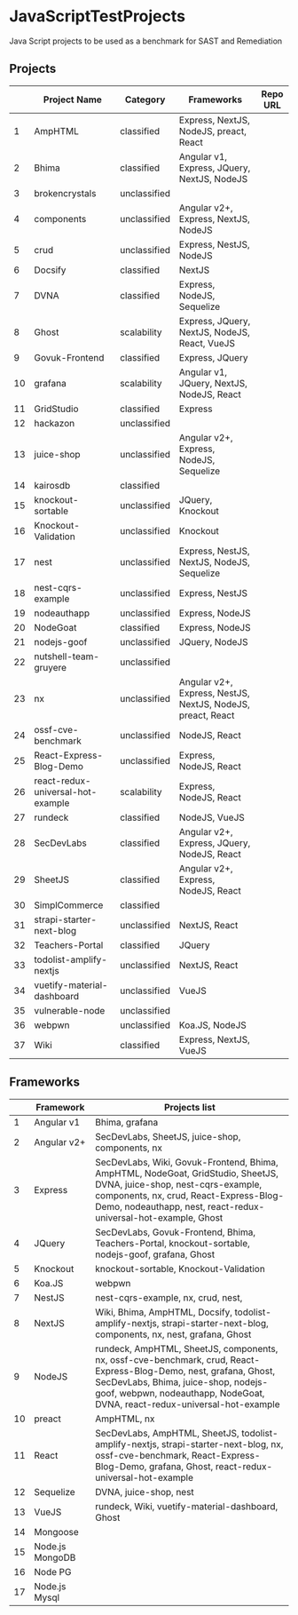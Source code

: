 # JavaScriptTestProjects
Java Script projects to be used as a benchmark for SAST and Remediation

## Projects

|     | Project Name | Category     | Frameworks | Repo URL |
|-----| --- |--------------| --- | --- |
| 1   | AmpHTML | classified   | Express, NextJS, NodeJS, preact, React | |
| 2   | Bhima | classified   | Angular v1, Express, JQuery, NextJS, NodeJS | |
| 3   | brokencrystals | unclassified | | |
| 4   | components | unclassified | Angular v2+, Express, NextJS, NodeJS | |
| 5   | crud | unclassified | Express, NestJS, NodeJS | |
| 6   | Docsify | classified   | NextJS | |
| 7   | DVNA | classified   | Express, NodeJS, Sequelize | |
| 8   | Ghost | scalability  | Express, JQuery, NextJS, NodeJS, React, VueJS | |
| 9   | Govuk-Frontend | classified   | Express, JQuery | |
| 10  | grafana | scalability  | Angular v1, JQuery, NextJS, NodeJS, React | |
| 11  | GridStudio | classified   | Express | |
| 12  | hackazon | unclassified | | | 
| 13  | juice-shop | unclassified | Angular v2+, Express, NodeJS, Sequelize | | 
| 14  | kairosdb | classified   | | |
| 15  | knockout-sortable | unclassified | JQuery, Knockout | |
| 16  | Knockout-Validation | unclassified | Knockout | |
| 17  | nest | unclassified | Express, NestJS, NextJS, NodeJS, Sequelize | |
| 18  | nest-cqrs-example | unclassified | Express, NestJS |
| 19  | nodeauthapp | unclassified | Express, NodeJS | | 
| 20  | NodeGoat | classified   | Express, NodeJS | |
| 21  | nodejs-goof | unclassified | JQuery, NodeJS |
| 22  | nutshell-team-gruyere | unclassified | | | 
| 23  | nx | unclassified | Angular v2+, Express, NestJS, NextJS, NodeJS, preact, React | |
| 24  | ossf-cve-benchmark | unclassified | NodeJS, React | | 
| 25  | React-Express-Blog-Demo | unclassified | Express, NodeJS, React | | 
| 26  | react-redux-universal-hot-example | scalability  | Express, NodeJS, React | |
| 27  | rundeck | classified   | NodeJS, VueJS | |
| 28  | SecDevLabs | classified   | Angular v2+, Express, JQuery, NodeJS, React | |
| 29  | SheetJS | classified   | Angular v2+, Express, NodeJS, React | |
| 30  | SimplCommerce | classified   | | |
| 31  | strapi-starter-next-blog | unclassified | NextJS, React | |
| 32  | Teachers-Portal | classified   | JQuery | |
| 33  | todolist-amplify-nextjs | unclassified | NextJS, React |
| 34  | vuetify-material-dashboard | unclassified | VueJS | | 
| 35  | vulnerable-node | unclassified | | |
| 36  | webpwn | unclassified | Koa.JS, NodeJS | | 
| 37  | Wiki | classified   | Express, NextJS, VueJS | |



## Frameworks

|     | Framework | Projects list |
|-----| --- | --- |
| 1   | Angular v1 | Bhima, grafana |
| 2   | Angular v2+ | SecDevLabs, SheetJS, juice-shop, components, nx |
| 3   | Express | SecDevLabs, Wiki, Govuk-Frontend, Bhima, AmpHTML, NodeGoat, GridStudio, SheetJS, DVNA, juice-shop, nest-cqrs-example, components, nx, crud, React-Express-Blog-Demo, nodeauthapp, nest, react-redux-universal-hot-example, Ghost | 
| 4   | JQuery | SecDevLabs, Govuk-Frontend, Bhima, Teachers-Portal, knockout-sortable, nodejs-goof, grafana, Ghost |
| 5   | Knockout | knockout-sortable, Knockout-Validation |
| 6   | Koa.JS | webpwn |
| 7   | NestJS | nest-cqrs-example, nx, crud, nest,  |
| 8   | NextJS | Wiki, Bhima, AmpHTML, Docsify, todolist-amplify-nextjs, strapi-starter-next-blog, components, nx, nest, grafana, Ghost |
| 9   | NodeJS | rundeck, AmpHTML, SheetJS, components, nx, ossf-cve-benchmark, crud, React-Express-Blog-Demo, nest, grafana, Ghost, SecDevLabs, Bhima, juice-shop, nodejs-goof, webpwn, nodeauthapp, NodeGoat, DVNA, react-redux-universal-hot-example |
| 10  | preact | AmpHTML, nx |
| 11  | React | SecDevLabs, AmpHTML, SheetJS, todolist-amplify-nextjs, strapi-starter-next-blog, nx, ossf-cve-benchmark, React-Express-Blog-Demo, grafana, Ghost, react-redux-universal-hot-example |
| 12  | Sequelize | DVNA, juice-shop, nest |
| 13  | VueJS | rundeck, Wiki, vuetify-material-dashboard, Ghost |
| 14  | Mongoose | |
| 15  | Node.js MongoDB | |
| 16  | Node PG | |
| 17  | Node.js Mysql | |
